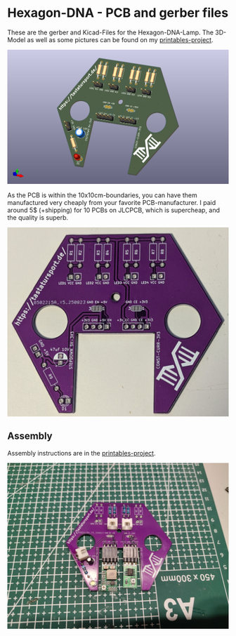 # Hexagon-DNA - PCB and gerber files

These are the gerber and Kicad-Files for the Hexagon-DNA-Lamp. The 3D-Model as well as some pictures can be found on my [printables-project](https://www.printables.com/model/1434750).  

![Rendered PCB](/img/hex-dna-pcb-render.png) 

As the PCB is within the 10x10cm-boundaries, you can have them manufactured very cheaply from your favorite PCB-manufacturer. I paid around 5$ (+shipping) for 10 PCBs on JLCPCB, which is supercheap, and the quality is superb.

![Actual PCB](/img/hex-dna-pcb.jpg)

## Assembly

Assembly instructions are in the [printables-project](https://www.printables.com/model/1434750).

![Assembled PCB](/img/hex-dna-pcb-assembled.jpg)
